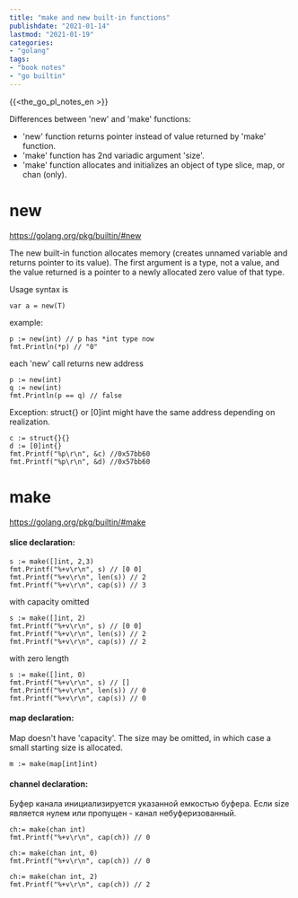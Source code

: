 ```yaml
---
title: "make and new built-in functions"
publishdate: "2021-01-14"
lastmod: "2021-01-19"
categories:
- "golang"
tags:
- "book notes"
- "go builtin"
---
```


{{<the_go_pl_notes_en >}}

Differences between 'new' and 'make' functions:
- 'new' function returns pointer instead of value returned by 'make' function.
- 'make' function has 2nd variadic argument 'size'.
- 'make' function allocates and initializes an object of type slice, map, or chan (only).

# new

https://golang.org/pkg/builtin/#new

The new built-in function allocates memory (creates unnamed variable and returns pointer to its value). The first argument is a type, not a value, and the value returned is a pointer to a newly allocated zero value of that type.

Usage syntax is
```
var a = new(T)
```
example:
```
p := new(int) // p has *int type now
fmt.Println(*p) // "0"
```
each 'new' call returns new address
```
p := new(int)
q := new(int)
fmt.Println(p == q) // false
```
Exception: struct{} or [0]int might have the same address depending on realization.
```
c := struct{}{}
d := [0]int{}
fmt.Printf("%p\r\n", &c) //0x57bb60
fmt.Printf("%p\r\n", &d) //0x57bb60
```

# make

https://golang.org/pkg/builtin/#make

#### slice declaration:
```
s := make([]int, 2,3)
fmt.Printf("%+v\r\n", s) // [0 0]
fmt.Printf("%+v\r\n", len(s)) // 2
fmt.Printf("%+v\r\n", cap(s)) // 3
```
with capacity omitted
```
s := make([]int, 2)
fmt.Printf("%+v\r\n", s) // [0 0]
fmt.Printf("%+v\r\n", len(s)) // 2
fmt.Printf("%+v\r\n", cap(s)) // 2
```
with zero length
```
s := make([]int, 0)
fmt.Printf("%+v\r\n", s) // []
fmt.Printf("%+v\r\n", len(s)) // 0
fmt.Printf("%+v\r\n", cap(s)) // 0
```

#### map declaration:

Map doesn't have 'capacity'. The size may be omitted, in which case a small starting size is allocated.
```
m := make(map[int]int)
```

#### channel declaration:

Буфер канала инициализируется указанной емкостью буфера. Если size является нулем или пропущен - канал небуферизованный.
```
ch:= make(chan int) 
fmt.Printf("%+v\r\n", cap(ch)) // 0
```
```
ch:= make(chan int, 0) 
fmt.Printf("%+v\r\n", cap(ch)) // 0
```
```
ch:= make(chan int, 2) 
fmt.Printf("%+v\r\n", cap(ch)) // 2
```